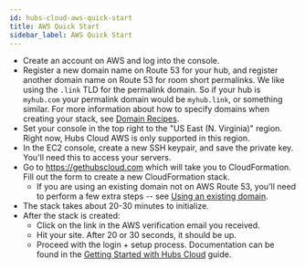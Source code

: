 ```yaml
---
id: hubs-cloud-aws-quick-start
title: AWS Quick Start
sidebar_label: AWS Quick Start
---
```


- Create an account on AWS and log into the console.
- Register a new domain name on Route 53 for your hub, and register another domain name on Route 53 for room short permalinks. We like using the `.link` TLD for the permalink domain. So if your hub is `myhub.com` your permalink domain would be `myhub.link`, or something similar. For more information about how to specify domains when creating your stack, see [Domain Recipes](./hubs-cloud-aws-domain-recipes.md).
- Set your console in the top right to the "US East (N. Virginia)" region. Right now, Hubs Cloud AWS is only supported in this region.
- In the EC2 console, create a new SSH keypair, and save the private key. You'll need this to access your servers.
- Go to https://gethubscloud.com which will take you to CloudFormation. Fill out the form to create a new CloudFormation stack.
  - If you are using an existing domain not on AWS Route 53, you'll need to perform a few extra steps -- see [Using an existing domain](./hubs-cloud-aws-existing-domain.md).
- The stack takes about 20-30 minutes to initialize.
- After the stack is created:
  - Click on the link in the AWS verification email you received.
  - Hit your site. After 20 or 30 seconds, it should be up.
  - Proceed with the login + setup process. Documentation can be found in the [Getting Started with Hubs Cloud](./hubs-cloud-getting-started.md) guide.

